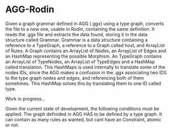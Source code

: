 # AGG-Rodin
Given a  graph grammar defined in AGG (.ggx) using a type graph, converts the file to a new one,  usable in Rodin,
containing the same definition.
It reads the .ggx file and extracts the data found, storing it in the data structure called Grammar.
Grammar is a data structure containing a reference to a TypeGraph, a reference to a Graph called host, and ArrayList of Rules.
A Graph contains an ArrayList of Nodes, an ArrayList of Edges and an HashMap representing the possible Morphism.
An TypeGraph contains an ArrayList of TypeNodes, an ArrayList of TypeEdges and a HashMap called translation.
This HashMaps is used internally to translate some of the nodes IDs, since the AGG makes a confusion in the .ggx associating 
two IDS to the type graph nodes and edges, and referencing both of them sometimes. This HashMap solves this by translating them
to one ID called type.

Work in progress...

Given the current state of development, the following conditions must be applied:
The graph definided in AGG HAS to be defined by a type graph.
It can contain as many rules as wanted, but cant have an Constraint, atomic or not.
